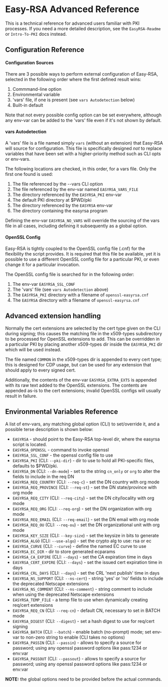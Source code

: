 Easy-RSA Advanced Reference
=============================

This is a technical reference for advanced users familiar with PKI processes. If
you need a more detailed description, see the `EasyRSA-Readme` or `Intro-To-PKI`
docs instead.

Configuration Reference
-----------------------

#### Configuration Sources

  There are 3 possible ways to perform external configuration of Easy-RSA,
  selected in the following order where the first defined result wins:

  1. Commmand-line option
  2. Environmental variable
  3. 'vars' file, if one is present (see `vars Autodetection` below)
  4. Built-in default

  Note that not every possible config option can be set everywhere, although any
  env-var can be added to the 'vars' file even if it's not shown by default.

#### vars Autodetection

  A 'vars' file is a file named simply `vars` (without an extension) that
  Easy-RSA will source for configuration. This file is specifically designed
  *not* to replace variables that have been set with a higher-priority method
  such as CLI opts or env-vars.

  The following locations are checked, in this order, for a vars file. Only the
  first one found is used:

  1. The file referenced by the --vars CLI option
  2. The file referenced by the env-var named `EASYRSA_VARS_FILE`
  3. The directory referenced by the `EASYRSA_PKI` env-var
  4. The default PKI directory at $PWD/pki
  4. The directory referenced by the `EASYRSA` env-var
  5. The directory containing the easyrsa program

  Defining the env-var `EASYRSA_NO_VARS` will override the sourcing of the vars
  file in all cases, including defining it subsequently as a global option.

#### OpenSSL Config

  Easy-RSA is tightly coupled to the OpenSSL config file (.cnf) for the
  flexibility the script provides. It is required that this file be available,
  yet it is possible to use a different OpenSSL config file for a particular
  PKI, or even change it for a particular invocation.

  The OpenSSL config file is searched for in the following order:

  1. The env-var `EASYRSA_SSL_CONF`
  2. The 'vars' file (see `vars Autodetection` above)
  3. The `EASYRSA_PKI` directory with a filename of `openssl-easyrsa.cnf`
  4. The `EASYRSA` directory with a filename of `openssl-easyrsa.cnf`

Advanced extension handling
---------------------------

Normally the cert extensions are selected by the cert type given on the CLI
during signing; this causes the matching file in the x509-types subdirectory to
be processed for OpenSSL extensions to add. This can be overridden in a
particular PKI by placing another x509-types dir inside the `EASYRSA_PKI` dir
which will be used instead.

The file named `COMMON` in the x509-types dir is appended to every cert type;
this is designed for CDP usage, but can be used for any extension that should
apply to every signed cert.

Additionally, the contents of the env-var `EASYRSA_EXTRA_EXTS` is appended with
its raw text added to the OpenSSL extensions. The contents are appended as-is to
the cert extensions; invalid OpenSSL configs will usually result in failure.

Environmental Variables Reference
---------------------------------

A list of env-vars, any matching global option (CLI) to set/override it, and a
possible terse description is shown below:

 *  `EASYRSA` - should point to the Easy-RSA top-level dir, where the easyrsa script is located.
 *  `EASYRSA_OPENSSL` - command to invoke openssl
 *  `EASYRSA_SSL_CONF` - the openssl config file to use
 *  `EASYRSA_PKI` (CLI: `--pki-dir`) - dir to use to hold all PKI-specific files, defaults to $PWD/pki.
 *  `EASYRSA_DN` (CLI: `--dn-mode`) - set to the string `cn_only` or `org` to
    alter the fields to include in the req DN
 *  `EASYRSA_REQ_COUNTRY` (CLI: `--req-c`) - set the DN country with org mode
 *  `EASYRSA_REQ_PROVINCE` (CLI: `--req-st`) - set the DN state/province with
    org mode
 *  `EASYRSA_REQ_CITY` (CLI: `--req-city`) - set the DN city/locality with org
    mode
 *  `EASYRSA_REQ_ORG` (CLI: `--req-org`) - set the DN organization with org mode
 *  `EASYRSA_REQ_EMAIL` (CLI: `--req-email`) - set the DN email with org mode
 *  `EASYRSA_REQ_OU` (CLI: `--req-ou`) - set the DN organizational unit with org
    mode
 *  `EASYRSA_KEY_SIZE` (CLI: `--key-size`) - set the keysize in bits to generate
 *  `EASYRSA_ALGO` (CLI: `--use-algo`) - set the crypto alg to use: rsa or ec
 *  `EASYRSA_CURVE` (CLI: `--curve`) - define the named EC curve to use
 *  `EASYRSA_EC_DIR` - dir to store generated ecparams
 *  `EASYRSA_CA_EXPIRE` (CLI: `--days`) - set the CA expiration time in days
 *  `EASYRSA_CERT_EXPIRE` (CLI: `--days`) - set the issued cert expiration time
    in days
 *  `EASYRSA_CRL_DAYS` (CLI: `--days`) - set the CRL 'next publish' time in days
 *  `EASYRSA_NS_SUPPORT` (CLI: `--ns-cert`) - string 'yes' or 'no' fields to
    include the deprecated Netscape extensions
 *  `EASYRSA_NS_COMMENT` (CLI: `--ns-comment`) - string comment to include when
    using the deprecated Netscape extensions
 *  `EASYRSA_TEMP_FILE` - a temp file to use when dynamically creating req/cert
    extensions
 *  `EASYRSA_REQ_CN` (CLI: `--req-cn`) - default CN, necessary to set in BATCH
    mode
 *  `EASYRSA_DIGEST` (CLI: `--digest`) - set a hash digest to use for req/cert
    signing
 *  `EASYRSA_BATCH` (CLI: `--batch`) - enable batch (no-prompt) mode; set
    env-var to non-zero string to enable (CLI takes no options)
 *  `EASYRSA_PASSIN` (CLI: `--passin`) - allows to specify a source for password;
    using any openssl password options like pass:1234 or env:var
 *  `EASYRSA_PASSOUT` (CLI: `--passout`) - allows to specify a source for password;
    using any openssl password options like pass:1234 or env:var
    
**NOTE:** the global options need to be provided before the actual commands.
